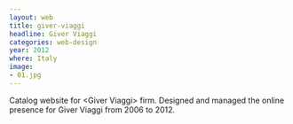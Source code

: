 ```yaml
---
layout: web
title: giver-viaggi
headline: Giver Viaggi
categories: web-design
year: 2012
where: Italy
image:
- 01.jpg
---
```

Catalog website for &lt;Giver Viaggi&gt; firm.
Designed and managed the online presence for Giver Viaggi from 2006 to 2012.
